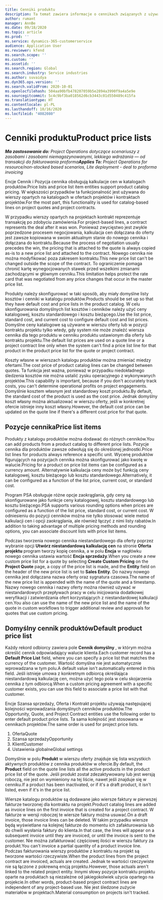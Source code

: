 ```yaml
---
title: Cenniki produktu
description: Ta temat zawiera informacje o cennikach związanych z używanych w cenach katalogowych w ofertach i kontraktach projektów.
author: rumant
manager: AnnBe
ms.date: 09/18/2020
ms.topic: article
ms.prod: ''
ms.service: dynamics-365-customerservice
audience: Application User
ms.reviewer: kfend
ms.search.scope: ''
ms.custom: ''
ms.assetid: ''
ms.search.region: Global
ms.search.industry: Service industries
ms.author: suvaidya
ms.dyn365.ops.version: ''
ms.search.validFrom: 2020-10-01
ms.openlocfilehash: 504aa90bfb478207059b5e2894a3990f9a4a5e9e
ms.sourcegitcommit: 5c4c9bf3ba018562d6cb3443c01d550489c415fa
ms.translationtype: HT
ms.contentlocale: pl-PL
ms.lasthandoff: 10/16/2020
ms.locfileid: "4082080"
---
```

# <a name="product-price-lists"></a><span data-ttu-id="92197-103">Cenniki produktu</span><span class="sxs-lookup"><span data-stu-id="92197-103">Product price lists</span></span>

<span data-ttu-id="92197-104">_**Ma zastosowanie do:** Project Operations dotyczące scenariuszy z zasobami i zasobami niemagazynowanymi, lekkiego wdrażania — od transakcji do fakturowania proforma_</span><span class="sxs-lookup"><span data-stu-id="92197-104">_**Applies To:** Project Operations for resource/non-stocked based scenarios, Lite deployment - deal to proforma invoicing_</span></span>

<span data-ttu-id="92197-105">Encje Cennik i Pozycja cennika obsługują kalkulacje cen w katalogach produktów.</span><span class="sxs-lookup"><span data-stu-id="92197-105">Price lists and price list item entities support product catalog pricing.</span></span> <span data-ttu-id="92197-106">W większości przypadków ta funkcjonalność jest używana do wierszy opartych na katalogach w ofertach projektów i kontraktach projektów.</span><span class="sxs-lookup"><span data-stu-id="92197-106">For the most part, this functionality is used for catalog-based lines on project quotes and project contracts.</span></span>

<span data-ttu-id="92197-107">W przypadku wierszy opartych na projektach kontrakt reprezentuje transakcję po zdobyciu zamówienia.</span><span class="sxs-lookup"><span data-stu-id="92197-107">For project-based lines, a contract represents the deal after it was won.</span></span> <span data-ttu-id="92197-108">Ponieważ zwycięstwo jest zwykle poprzedzone procesem negocjowania, kalkulacja cen dołączana do oferty jest zawsze kopiowana w swoim aktualnym stanie do nowego cennika i dołączana do kontraktu.</span><span class="sxs-lookup"><span data-stu-id="92197-108">Because the process of negotiation usually precedes the win, the pricing that is attached to the quote is always copied as-is to a new price list and attached to the contract.</span></span> <span data-ttu-id="92197-109">Nowego cennika nie można modyfikować poza zakresem kontraktu.</span><span class="sxs-lookup"><span data-stu-id="92197-109">This new price list can't be changed outside the scope of the contract.</span></span> <span data-ttu-id="92197-110">To ograniczenie pomaga chronić kartę wynegocjowanych stawek przed wszelkimi zmianami zachodzącymi w głównym cenniku.</span><span class="sxs-lookup"><span data-stu-id="92197-110">This limitation helps protect the rate card that was negotiated from any price changes that occur in the master price list.</span></span>

<span data-ttu-id="92197-111">Produkty należy skonfigurować w taki sposób, aby miały domyślne listy kosztów i cenniki w katalogu produktów.</span><span class="sxs-lookup"><span data-stu-id="92197-111">Products should be set up so that they have default cost and price lists in the product catalog.</span></span> <span data-ttu-id="92197-112">W celu skonfigurowania domyślnych list kosztów i cenników należy użyć ceny katalogowej, kosztu standardowego i kosztu bieżącego.</span><span class="sxs-lookup"><span data-stu-id="92197-112">Use the list price, standard cost, and current cost to configure default cost and list prices.</span></span> <span data-ttu-id="92197-113">Domyślne ceny katalogowe są używane w wierszu oferty lub w pozycji kontraktu projektu tylko wtedy, gdy system nie może znaleźć wiersza cennika dla tego produktu w cenniku produktu ustawionym dla oferty lub kontraktu projektu.</span><span class="sxs-lookup"><span data-stu-id="92197-113">The default list prices are used on a quote line or a project contract line only when the system can't find a price list line for that product in the product price list for the quote or project contract.</span></span>

<span data-ttu-id="92197-114">Koszty własne w wierszach katalogu produktów można zmieniać miedzy ofertami.</span><span class="sxs-lookup"><span data-stu-id="92197-114">The cost price of product catalog lines can be changed between quotes.</span></span> <span data-ttu-id="92197-115">Ta funkcja jest ważna, ponieważ w przypadku niedokładnego śledzenia kosztów nie można ustalić zysku operacyjnego z wykonywanych projektów.</span><span class="sxs-lookup"><span data-stu-id="92197-115">This capability is important, because if you don't accurately track costs, you can't determine operational profits on project engagements.</span></span> <span data-ttu-id="92197-116">Domyślnie kosztem własnym jest standardowy koszt produktu.</span><span class="sxs-lookup"><span data-stu-id="92197-116">By default, the standard cost of the product is used as the cost price.</span></span> <span data-ttu-id="92197-117">Jednak domyślny koszt własny można aktualizować w wierszu oferty, jeśli w konkretnej ofercie istnieje inny koszt własny.</span><span class="sxs-lookup"><span data-stu-id="92197-117">However, the default cost price can be updated on the quote line if there's a different cost price for that quote.</span></span>

## <a name="price-list-items"></a><span data-ttu-id="92197-118">Pozycje cennika</span><span class="sxs-lookup"><span data-stu-id="92197-118">Price list items</span></span>

<span data-ttu-id="92197-119">Produkty z katalogu produktów można dodawać do różnych cenników.</span><span class="sxs-lookup"><span data-stu-id="92197-119">You can add products from a product catalog to different price lists.</span></span> <span data-ttu-id="92197-120">Pozycje cennika dla produktów zawsze odwołują się do określonej jednostki.</span><span class="sxs-lookup"><span data-stu-id="92197-120">Price list lines for products always reference a specific unit.</span></span> <span data-ttu-id="92197-121">Wycenę produktów figurujących na pozycjach cennika można skonfigurować jako kwotę w walucie.</span><span class="sxs-lookup"><span data-stu-id="92197-121">Pricing for a product on price list items can be configured as a currency amount.</span></span> <span data-ttu-id="92197-122">Alternatywnie kalkulacja ceny może być funkcją ceny katalogowej, kosztu bieżącego lub kosztu standardowego.</span><span class="sxs-lookup"><span data-stu-id="92197-122">Alternatively, it can be configured as a function of the list price, current cost, or standard cost.</span></span>

<span data-ttu-id="92197-123">Program PSA obsługuje różne opcje zaokrąglania, gdy ceny są skonfigurowane jako funkcje ceny katalogowej, kosztu standardowego lub kosztu bieżącego.</span><span class="sxs-lookup"><span data-stu-id="92197-123">PSA supports various rounding options when prices are configured as a function of the list price, standard cost, or current cost.</span></span> <span data-ttu-id="92197-124">W odniesieniu do pozycji cenników można nie tylko stosować wiele metod kalkulacji cen i opcji zaokrąglania, ale również łączyć z nimi listy rabatów.</span><span class="sxs-lookup"><span data-stu-id="92197-124">In addition to taking advantage of multiple pricing methods and rounding options, you can associate discount lists with price list items.</span></span> 

<span data-ttu-id="92197-125">Podczas tworzenia nowego cennika niestandardowego dla oferty poprzez wybranie opcji **Utwórz niestandardową kalkulację cen** na stronie **Oferta projektu** program tworzy kopię cennika, a w polu **Encja** w nagłówku nowego cennika ustawia wartość **Encja sprzedaży**.</span><span class="sxs-lookup"><span data-stu-id="92197-125">When you create a new custom price list for a quote by selecting **Create Custom Pricing** on the **Project Quote** page, a copy of the price list is made, and the **Entity** field on the header of the new price list is set to **Sales Entity**.</span></span> <span data-ttu-id="92197-126">Do nazwy nowego cennika jest dołączana nazwa oferty oraz sygnatura czasowa.</span><span class="sxs-lookup"><span data-stu-id="92197-126">The name of the new price list is appended with the name of the quote and a timestamp.</span></span> <span data-ttu-id="92197-127">Nazwy nowego cennika i nazwy oferty można również używać w niestandardowych przepływach pracy w celu inicjowania dodatkowej weryfikacji i zatwierdzania ofert korzystających z niestandardowej kalkulacji cen.</span><span class="sxs-lookup"><span data-stu-id="92197-127">You also can use the name of the new price list and the name of the quote in custom workflows to trigger additional review and approvals for quotes that use custom pricing.</span></span>

 
## <a name="default-product-price-list"></a><span data-ttu-id="92197-128">Domyślny cennik produktów</span><span class="sxs-lookup"><span data-stu-id="92197-128">Default product price list</span></span>
<span data-ttu-id="92197-129">Każdy rekord odbiorcy zawiera pole **Cennik domyślny** , w którym można określić cennik odpowiadający walucie klienta.</span><span class="sxs-lookup"><span data-stu-id="92197-129">Each customer record has a **Default Price List** field, where you can specify a price list that matches the currency of the customer.</span></span> <span data-ttu-id="92197-130">Wartość domyślna nie jest automatycznie wprowadzana w tym polu.</span><span class="sxs-lookup"><span data-stu-id="92197-130">A default value isn't automatically entered in this field.</span></span> <span data-ttu-id="92197-131">Jeśli istnieje umowa z konkretnym odbiorcą określająca niestandardową kalkulację cen, można użyć tego pola w celu skojarzenia cennika z tym odbiorcą.</span><span class="sxs-lookup"><span data-stu-id="92197-131">When a custom pricing agreement with a specific customer exists, you can use this field to associate a price list with that customer.</span></span>

<span data-ttu-id="92197-132">Encje Szansa sprzedaży, Oferta i Kontrakt projektu używają następującej kolejności wprowadzania domyślnych cenników produktów.</span><span class="sxs-lookup"><span data-stu-id="92197-132">The Opportunity, Quote, and Project Contract entities use the following order to enter default product price lists.</span></span> <span data-ttu-id="92197-133">Ta sama kolejność jest stosowana w cennikach projektów.</span><span class="sxs-lookup"><span data-stu-id="92197-133">The same order is used for project price lists.</span></span>

1.  <span data-ttu-id="92197-134">Oferta</span><span class="sxs-lookup"><span data-stu-id="92197-134">Quote</span></span>
2.  <span data-ttu-id="92197-135">Szansa sprzedaży</span><span class="sxs-lookup"><span data-stu-id="92197-135">Opportunity</span></span>
3.  <span data-ttu-id="92197-136">Klient</span><span class="sxs-lookup"><span data-stu-id="92197-136">Customer</span></span>
4.  <span data-ttu-id="92197-137">Ustawienia globalne</span><span class="sxs-lookup"><span data-stu-id="92197-137">Global settings</span></span> 

<span data-ttu-id="92197-138">Domyślnie w polu **Produkt** w wierszu oferty znajduje się lista wszystkich aktywnych produktów z cennika produktów w ofercie.</span><span class="sxs-lookup"><span data-stu-id="92197-138">By default, the **Product** field on the quote line lists all the active products in the product price list of the quote.</span></span> <span data-ttu-id="92197-139">Jeśli produkt został zdezaktywowany lub jest wersją roboczą, nie jest on wymieniony na tej liście, nawet jeśli znajduje się w cenniku.</span><span class="sxs-lookup"><span data-stu-id="92197-139">If a product has been inactivated, or if it's a draft product, it isn't listed, even if it's in the price list.</span></span> 

<span data-ttu-id="92197-140">Wiersze katalogu produktów są dodawane jako wiersze faktury w pierwszej fakturze tworzonej dla kontraktu na projekt.</span><span class="sxs-lookup"><span data-stu-id="92197-140">Product catalog lines are added as invoice lines on the first invoice that is created for a project contract.</span></span> <span data-ttu-id="92197-141">W fakturze w wersji roboczej te wiersze faktury można usuwać.</span><span class="sxs-lookup"><span data-stu-id="92197-141">On a draft invoice, those invoice lines can be deleted.</span></span> <span data-ttu-id="92197-142">W takim przypadku wiersze będą wyświetlane na kolejnej fakturze do momentu ich zafakturowania lub do chwili wysłania faktury do klienta.</span><span class="sxs-lookup"><span data-stu-id="92197-142">In that case, the lines will appear on a subsequent invoice until they are invoiced, or until the invoice is sent to the customer.</span></span> <span data-ttu-id="92197-143">Nie można zafakturować częściowej ilości w wierszu faktury za produkt.</span><span class="sxs-lookup"><span data-stu-id="92197-143">You can't invoice a partial quantity of a product invoice line.</span></span> <span data-ttu-id="92197-144">Podczas fakturowania wierszy produktów z kontraktu na projekt są tworzone wartości rzeczywiste.</span><span class="sxs-lookup"><span data-stu-id="92197-144">When the product lines from the project contract are invoiced, actuals are created.</span></span> <span data-ttu-id="92197-145">Jednak te wartości rzeczywiste nie są łączone z pokrewną encją projektu.</span><span class="sxs-lookup"><span data-stu-id="92197-145">However, those actuals aren't linked to the related project entity.</span></span> <span data-ttu-id="92197-146">Innymi słowy pozycje kontraktu projektu oparte na produktach są niezależne od jakiegokolwiek użycia opartego na projekcie.</span><span class="sxs-lookup"><span data-stu-id="92197-146">In other words, product-based project contract lines are independent of any project-based use.</span></span> <span data-ttu-id="92197-147">Nie jest śledzone zużycie materiałów w projektach.</span><span class="sxs-lookup"><span data-stu-id="92197-147">Material consumption on projects isn't tracked.</span></span>
